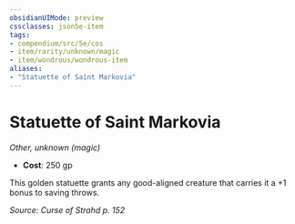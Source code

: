 ```yaml
---
obsidianUIMode: preview
cssclasses: json5e-item
tags:
- compendium/src/5e/cos
- item/rarity/unknown/magic
- item/wondrous/wondrous-item
aliases: 
- "Statuette of Saint Markovia"
---
```

# Statuette of Saint Markovia
*Other, unknown (magic)*  

- **Cost**: 250 gp

This golden statuette grants any good-aligned creature that carries it a +1 bonus to saving throws.

*Source: Curse of Strahd p. 152*